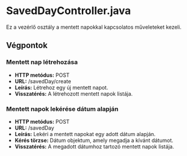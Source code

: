 # SavedDayController.java

Ez a vezérlő osztály a mentett napokkal kapcsolatos műveleteket kezeli.

## Végpontok

### Mentett nap létrehozása

- **HTTP metódus:** POST
- **URL:** /savedDay/create
- **Leírás:** Létrehoz egy új mentett napot.
- **Visszatérés:** A létrehozott mentett napok listája.

### Mentett napok lekérése dátum alapján

- **HTTP metódus:** POST
- **URL:** /savedDay
- **Leírás:** Lekéri a mentett napokat egy adott dátum alapján.
- **Kérés törzse:** Dátum objektum, amely megadja a kívánt dátumot.
- **Visszatérés:** A megadott dátumhoz tartozó mentett napok listája.
